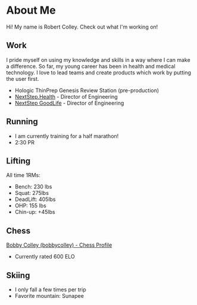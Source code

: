 # About Me

Hi! My name is Robert Colley. Check out what I'm working on!

## Work

I pride myself on using my knowledge and skills in a way where I can make a difference. So far, my young career has been in health and medical technology. I love to lead teams and create products which work by putting the user first.

- Hologic ThinPrep Genesis Review Station (pre-production)
- [NextStep.Health](https://nextstep.health) - Director of Engineering
- [NextStep GoodLife](https://nextstepgoodlife.com) - Director of Engineering

## Running

- I am currently training for a half marathon!
- 2:30 PR

## Lifting

All time 1RMs:

- Bench: 230 lbs
- Squat: 275lbs
- DeadLift: 405lbs
- OHP: 155 lbs
- Chin-up: +45lbs

## Chess

[Bobby Colley (bobbycolley) - Chess Profile](https://www.chess.com/member/bobbycolley)

- Currently rated 600 ELO

## Skiing

- I only fall a few times per trip
- Favorite mountain: Sunapee
